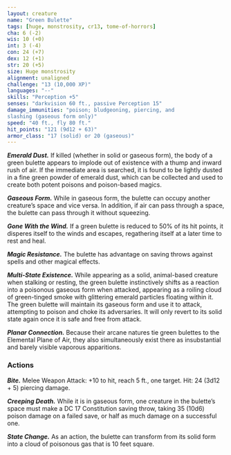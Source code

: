 ```yaml
---
layout: creature
name: "Green Bulette"
tags: [huge, monstrosity, cr13, tome-of-horrors]
cha: 6 (-2)
wis: 10 (+0)
int: 3 (-4)
con: 24 (+7)
dex: 12 (+1)
str: 20 (+5)
size: Huge monstrosity
alignment: unaligned
challenge: "13 (10,000 XP)"
languages: "--"
skills: "Perception +5"
senses: "darkvision 60 ft., passive Perception 15"
damage_immunities: "poison; bludgeoning, piercing, and
slashing (gaseous form only)"
speed: "40 ft., fly 80 ft."
hit_points: "121 (9d12 + 63)"
armor_class: "17 (solid) or 20 (gaseous)"
---
```


***Emerald Dust.*** If killed (whether in solid or gaseous form), the body of a green bulette appears to implode out of existence with a thump and inward rush of air. If the immediate area is searched, it is found to be lightly dusted in a fine green powder of emerald dust, which can be collected and used to create both potent poisons and poison-based magics.

***Gaseous Form.*** While in gaseous form, the bulette can occupy another creature’s space and vice versa. In addition, if air can pass through a space, the bulette can pass through it without squeezing.

***Gone With the Wind.*** If a green bulette is reduced to 50% of its hit points, it disperes itself to the winds and escapes, regathering itself at a later time to rest and heal.

***Magic Resistance.*** The bulette has advantage on saving throws against spells and other magical effects.

***Multi-State Existence.*** While appearing as a solid, animal-based creature when stalking or resting, the green bulette instinctively shifts as a reaction into a poisonous gaseous form when attacked, appearing as a roiling cloud of green-tinged smoke with glittering emerald particles
floating within it. The green bulette will maintain its gaseous form and use it to attack, attempting to poison and choke its adversaries. It will only revert to its solid state again once it is safe and free from attack.

***Planar Connection.*** Because their arcane natures tie green bulettes to the Elemental Plane of Air, they also simultaneously exist there as insubstantial and barely visible vaporous apparitions.

### Actions

***Bite.*** Melee Weapon Attack: +10 to hit, reach 5 ft., one target. Hit: 24 (3d12 + 5) piercing damage.

***Creeping Death.*** While it is in gaseous form, one creature in the bulette’s space must make a DC 17 Constitution saving throw, taking 35 (10d6) poison damage on a failed save, or half as much damage on a successful one.

***State Change.*** As an action, the bulette can transform from its solid form into a cloud of poisonous gas that is 10 feet square.

